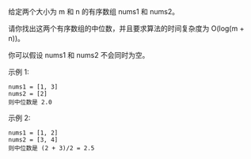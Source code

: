 给定两个大小为 m 和 n 的有序数组 nums1 和 nums2。

请你找出这两个有序数组的中位数，并且要求算法的时间复杂度为 O(log(m + n))。

你可以假设 nums1 和 nums2 不会同时为空。

示例 1:

```aidl
nums1 = [1, 3]
nums2 = [2]
则中位数是 2.0
```


示例 2:
```aidl
nums1 = [1, 2]
nums2 = [3, 4]
则中位数是 (2 + 3)/2 = 2.5
```

